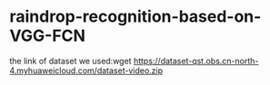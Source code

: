 # raindrop-recognition-based-on-VGG-FCN
the link of dataset we used:wget https://dataset-qst.obs.cn-north-4.myhuaweicloud.com/dataset-video.zip
